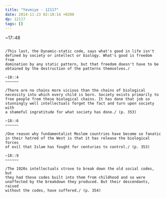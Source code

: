 ```yaml
---
title: "Yevmiye - 12117"
date: 2014-11-23 02:18:14 +0200
dp: 12117
tags: []
---
```


~17::48
~~~~~~~

/This last, the Dynamic-static code, says what's good in life isn't
defined by society or intellect or biology. What's good is freedom from
domination by any static pattern, but that freedom doesn't have to be
obtained by the destruction of the patterns themselves./

~18::4
~~~~~~

/There are no chains more vicious than the chains of biological
necessity into which every child is born. Society exists primarily to
free people from these biological chains. It has done that job so
stunningly well intellectuals forget the fact and turn upon society with
a shameful ingratitude for what society has done./ (p. 353)

~18::6
~~~~~~

/One reason why fundamentalist Moslem countries have become so fanatic
in their hatred of the West is that it has release the biological forces
of evil that Islam has fought for centuries to control./ (p. 353)

~18::9
~~~~~~

/The 1920s intellectuals strove to break down the old social codes, but
they had these codes built into them from childhood and so were
unaffected by the breakdown they produced. But their descendants, raised
without the codes, have suffered./ (p. 354)

